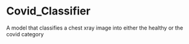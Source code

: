 # Covid_Classifier
A model that classifies a chest xray image into either the healthy or the covid category

